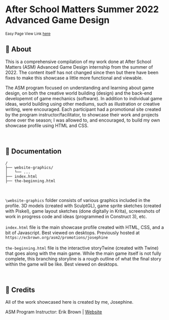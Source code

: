 # After School Matters Summer 2022 Advanced Game Design
<sup> Easy Page View Link [here](https://abyssaldragonz.github.io/ASM2022-GameDev/)</sup>


## 🚀 About
This is a comprehensive compilation of my work done at After School Matters (ASM) Advanced Game Design internship from the summer of 2022. The content itself has not changed since then but there have been fixes to make this showcase a little more functional and viewable. <br>

The ASM program focused on understanding and learning about game design, on both the creative world building (design) and the back-end developemnt of game mechanics (software). In addition to individual game ideas, world building using other mediums, such as illustration or creative writing, were encouraged. Each participant had a promotional site created by the program instructor/facilitator, to showcase their work and projects done over the season; I was allowed to, and encouraged, to build my own showcase profile using HTML and CSS. <br> 

<br> 

## 📜 Documentation
```
/
├── website-graphics/
│   └── ...
├── index.html
├── the-beginning.html
```
<br>

`\website-graphics` folder consists of various graphics included in the profile. 3D models (created with SculptGL), game sprite sketches (created with Piskel), game layout sketches (done digitally in Krita), screenshots of work in progress code and ideas (programmed in Construct 3), etc. <br> <br>
`index.html` file is the main showcase profile created with HTML, CSS, and a bit of Javascript. Best viewed on desktops. Previously hosted at `https://ecbrown.org/asm2/promotions/josephine` <br> <br>
`the-beginning.html` file is the interactive storyTwine (created with Twine) that goes along with the main game. While the main game itself is not fully complete, this branching storyline is a rough outline of what the final story within the game will be like. Best viewed on desktops. <br>

<br>

## 🔔 Credits
All of the work showcased here is created by me, Josephine. 

ASM Program Instructor: Erik Brown | [Website](https://ecbrown.org/)
